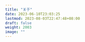 ```yaml
---
title: "关于"
date: 2023-06-10T23:03:25
lastmod: 2023-08-03T22:47:48+08:00
draft: false
weight: 2003
image: ""
---
```

